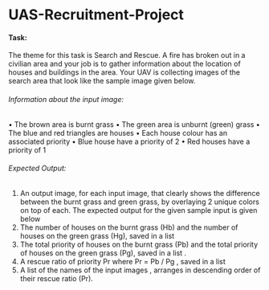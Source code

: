 # UAS-Recruitment-Project
#### Task: 
The theme for this task is Search and Rescue. A fire has broken out in a civilian area and your job is to gather information about the location of houses and buildings in the area. Your UAV is collecting images of the search area that look like the sample image given below. 
###### Information about the input image:
•	The brown area is burnt grass 
•	The green area is unburnt (green) grass 
•	The blue and red triangles are houses 
•	Each house colour has an associated priority 
•	Blue house have a priority of 2 
•	Red houses have a priority of 1 
###### Expected Output: 
1.	An output image, for each input image, that clearly shows the difference between the burnt grass and green grass, by overlaying 2 unique colors on top of each. The expected output for the given sample input is given below 
2.	The number of houses on the burnt grass (Hb) and the number of houses on the green grass (Hg), saved in a list 
3.	The total priority of houses on the burnt grass (Pb) and the total priority of houses on the green grass (Pg), saved in a list .
4.	A rescue ratio of priority Pr where Pr = Pb / Pg , saved in a list 
5.	A list of the names of the input images , arranges in descending order of their rescue ratio (Pr).


